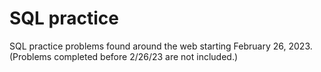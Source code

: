 # SQL practice

SQL practice problems found around the web starting February 26, 2023. (Problems completed before 2/26/23 are not included.)
